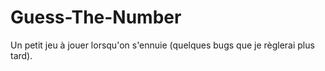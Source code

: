 # Guess-The-Number
Un petit jeu à jouer lorsqu'on s'ennuie (quelques bugs que je règlerai plus tard).
